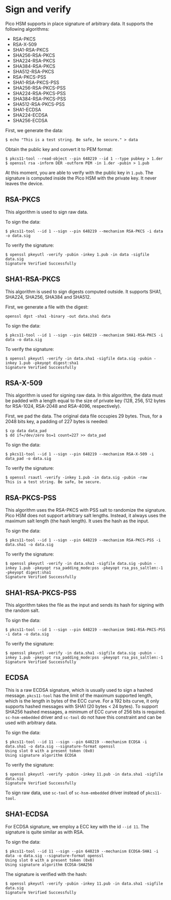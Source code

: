 # Sign and verify

Pico HSM supports in place signature of arbitrary data. It supports the following algorithms:
* RSA-PKCS
* RSA-X-509
* SHA1-RSA-PKCS
* SHA256-RSA-PKCS
* SHA224-RSA-PKCS
* SHA384-RSA-PKCS
* SHA512-RSA-PKCS
* RSA-PKCS-PSS
* SHA1-RSA-PKCS-PSS
* SHA256-RSA-PKCS-PSS
* SHA224-RSA-PKCS-PSS
* SHA384-RSA-PKCS-PSS
* SHA512-RSA-PKCS-PSS
* SHA1-ECDSA
* SHA224-ECDSA
* SHA256-ECDSA

First, we generate the data:
```
$ echo "This is a test string. Be safe, be secure." > data
```

Obtain the public key and convert it to PEM format:
```
$ pkcs11-tool --read-object --pin 648219 --id 1 --type pubkey > 1.der
$ openssl rsa -inform DER -outform PEM -in 1.der -pubin > 1.pub
```

At this moment, you are able to verify with the public key in `1.pub`. The signature is computed inside the Pico HSM with the private key. It never leaves the device.

## RSA-PKCS
This algorithm is used to sign raw data.

To sign the data:
```
$ pkcs11-tool --id 1 --sign --pin 648219 --mechanism RSA-PKCS -i data -o data.sig
```

To verify the signature:
```
$ openssl pkeyutl -verify -pubin -inkey 1.pub -in data -sigfile data.sig
Signature Verified Successfully
```

## SHA1-RSA-PKCS
This algorithm is used to sign digests computed outside. It supports SHA1, SHA224, SHA256, SHA384 and SHA512.

First, we generate a file with the digest:
```
openssl dgst -sha1 -binary -out data.sha1 data
```

To sign the data:
```
$ pkcs11-tool --id 1 --sign --pin 648219 --mechanism SHA1-RSA-PKCS -i data -o data.sig
```

To verify the signature:
```
$ openssl pkeyutl -verify -in data.sha1 -sigfile data.sig -pubin -inkey 1.pub -pkeyopt digest:sha1
Signature Verified Successfully
```

## RSA-X-509
This algorithm is used for signing raw data. In this algorithm, the data must be padded with a length equal to the size of private key (128, 256, 512 bytes for RSA-1024, RSA-2048 and RSA-4096, respectively).

First, we pad the data. The original data file occupies 29 bytes. Thus, for a 2048 bits key, a padding of 227 bytes is needed:

```
$ cp data data_pad
$ dd if=/dev/zero bs=1 count=227 >> data_pad
```

To sign the data:
```
$ pkcs11-tool --id 1 --sign --pin 648219 --mechanism RSA-X-509 -i data_pad -o data.sig
```

To verify the signature:
```
$ openssl rsautl -verify -inkey 1.pub -in data.sig -pubin -raw
This is a test string. Be safe, be secure.
```

## RSA-PKCS-PSS
This algorithm uses the RSA-PKCS with PSS salt to randomize the signature. Pico HSM does not support arbitrary salt lengths. Instead, it always uses the maximum salt length (the hash length). It uses the hash as the input.

To sign the data:
```
$ pkcs11-tool --id 1 --sign --pin 648219 --mechanism RSA-PKCS-PSS -i data.sha1 -o data.sig
```

To verify the signature:
```
$ openssl pkeyutl -verify -in data.sha1 -sigfile data.sig -pubin -inkey 1.pub -pkeyopt rsa_padding_mode:pss -pkeyopt rsa_pss_saltlen:-1 -pkeyopt digest:sha1
Signature Verified Successfully
```

## SHA1-RSA-PKCS-PSS
This algorithm takes the file as the input and sends its hash for signing with the random salt.

To sign the data:
```
$ pkcs11-tool --id 1 --sign --pin 648219 --mechanism SHA1-RSA-PKCS-PSS -i data -o data.sig
```

To verify the signature:
```
$ openssl pkeyutl -verify -in data.sha1 -sigfile data.sig -pubin -inkey 1.pub -pkeyopt rsa_padding_mode:pss -pkeyopt rsa_pss_saltlen:-1
Signature Verified Successfully
```

## ECDSA
This is a raw ECDSA signature, which is usually used to sign a hashed message. `pkcs11-tool` has the limit of the maximum supported length, which is the length in bytes of the ECC curve. For a 192 bits curve, it only supports hashed messages with SHA1 (20 bytes < 24 bytes). To support SHA256 hashed messages, a minimum of ECC curve of 256 bits is required. `sc-hsm-embedded` driver and `sc-tool` do not have this constraint and can be used with arbitrary data.

To sign the data:
```
$ pkcs11-tool --id 11 --sign --pin 648219 --mechanism ECDSA -i data.sha1 -o data.sig --signature-format openssl
Using slot 0 with a present token (0x0)
Using signature algorithm ECDSA
```

To verify the signature:
```
$ openssl pkeyutl -verify -pubin -inkey 11.pub -in data.sha1 -sigfile data.sig
Signature Verified Successfully
```

To sign raw data, use `sc-tool` of `sc-hsm-embedded` driver instead of `pkcs11-tool`.

## SHA1-ECDSA
For ECDSA signature, we employ a ECC key with the id `--id 11`. The signature is quite similar as with RSA.

To sign the data:
```
$ pkcs11-tool --id 11 --sign --pin 648219 --mechanism ECDSA-SHA1 -i data -o data.sig --signature-format openssl
Using slot 0 with a present token (0x0)
Using signature algorithm ECDSA-SHA256
```

The signature is verified with the hash:
```
$ openssl pkeyutl -verify -pubin -inkey 11.pub -in data.sha1 -sigfile data.sig
Signature Verified Successfully
```
